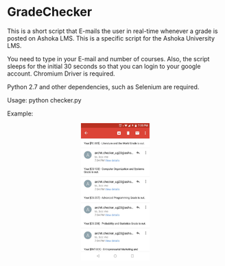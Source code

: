 # GradeChecker
This is a short script that E-mails the user in real-time whenever a grade is posted on Ashoka LMS. This is a specific script for the Ashoka University LMS.


You need to type in your E-mail and number of courses. Also, the script sleeps for the initial 30 seconds so that you can login to your google account. Chromium Driver is required.

Python 2.7 and other dependencies, such as Selenium are required.

Usage: python checker.py

Example: 
<p align = "center">
  <img src="Example1.jpeg" width="160">
</p>
